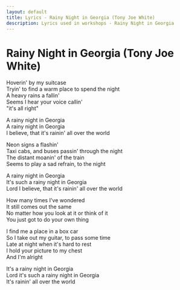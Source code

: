 ```yaml
---
layout: default
title: Lyrics - Rainy Night in Georgia (Tony Joe White)
description: Lyrics used in workshops - Rainy Night in Georgia
---
```


# Rainy Night in Georgia (Tony Joe White)

Hoverin' by my suitcase  
Tryin' to find a warm place to spend the night  
A heavy rains a fallin'  
Seems I hear your voice callin'  
"it's all right"  

A rainy night in Georgia  
A rainy night in Georgia  
I believe, that it's rainin' all over the world  

Neon signs a flashin'  
Taxi cabs, and buses passin' through the night  
The distant moanin' of the train  
Seems to play a sad refrain, to the night  

A rainy night in Georgia  
It's such a rainy night in Georgia  
Lord I believe, that it's rainin' all over the world  

How many times I've wondered  
It still comes out the same  
No matter how you look at it or think of it  
You just got to do your own thing  

I find me a place in a box car  
So I take out my guitar, to pass some time  
Late at night when it's hard to rest  
I hold your picture to my chest  
And I'm alright  

It's a rainy night in Georgia  
Lord it's such a rainy night in Georgia  
It's rainin' all over the world  

